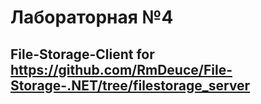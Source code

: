 # Лабораторная №4
## File-Storage-Client for https://github.com/RmDeuce/File-Storage-.NET/tree/filestorage_server
